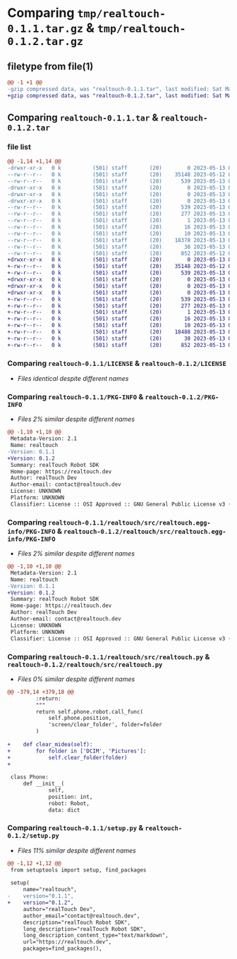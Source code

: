 # Comparing `tmp/realtouch-0.1.1.tar.gz` & `tmp/realtouch-0.1.2.tar.gz`

## filetype from file(1)

```diff
@@ -1 +1 @@
-gzip compressed data, was "realtouch-0.1.1.tar", last modified: Sat May 13 00:43:57 2023, max compression
+gzip compressed data, was "realtouch-0.1.2.tar", last modified: Sat May 13 02:52:01 2023, max compression
```

## Comparing `realtouch-0.1.1.tar` & `realtouch-0.1.2.tar`

### file list

```diff
@@ -1,14 +1,14 @@
-drwxr-xr-x   0 k          (501) staff       (20)        0 2023-05-13 00:43:57.773179 realtouch-0.1.1/
--rw-r--r--   0 k          (501) staff       (20)    35148 2023-05-12 00:09:36.000000 realtouch-0.1.1/LICENSE
--rw-r--r--   0 k          (501) staff       (20)      539 2023-05-13 00:43:57.772804 realtouch-0.1.1/PKG-INFO
-drwxr-xr-x   0 k          (501) staff       (20)        0 2023-05-13 00:43:57.767857 realtouch-0.1.1/realtouch/
-drwxr-xr-x   0 k          (501) staff       (20)        0 2023-05-13 00:43:57.769805 realtouch-0.1.1/realtouch/src/
-drwxr-xr-x   0 k          (501) staff       (20)        0 2023-05-13 00:43:57.772149 realtouch-0.1.1/realtouch/src/realtouch.egg-info/
--rw-r--r--   0 k          (501) staff       (20)      539 2023-05-13 00:43:57.000000 realtouch-0.1.1/realtouch/src/realtouch.egg-info/PKG-INFO
--rw-r--r--   0 k          (501) staff       (20)      277 2023-05-13 00:43:57.000000 realtouch-0.1.1/realtouch/src/realtouch.egg-info/SOURCES.txt
--rw-r--r--   0 k          (501) staff       (20)        1 2023-05-13 00:43:57.000000 realtouch-0.1.1/realtouch/src/realtouch.egg-info/dependency_links.txt
--rw-r--r--   0 k          (501) staff       (20)       16 2023-05-13 00:43:57.000000 realtouch-0.1.1/realtouch/src/realtouch.egg-info/requires.txt
--rw-r--r--   0 k          (501) staff       (20)       10 2023-05-13 00:43:57.000000 realtouch-0.1.1/realtouch/src/realtouch.egg-info/top_level.txt
--rw-r--r--   0 k          (501) staff       (20)    18378 2023-05-13 00:43:28.000000 realtouch-0.1.1/realtouch/src/realtouch.py
--rw-r--r--   0 k          (501) staff       (20)       38 2023-05-13 00:43:57.773304 realtouch-0.1.1/setup.cfg
--rw-r--r--   0 k          (501) staff       (20)      852 2023-05-12 06:54:36.000000 realtouch-0.1.1/setup.py
+drwxr-xr-x   0 k          (501) staff       (20)        0 2023-05-13 02:52:01.077028 realtouch-0.1.2/
+-rw-r--r--   0 k          (501) staff       (20)    35148 2023-05-12 00:09:36.000000 realtouch-0.1.2/LICENSE
+-rw-r--r--   0 k          (501) staff       (20)      539 2023-05-13 02:52:01.076574 realtouch-0.1.2/PKG-INFO
+drwxr-xr-x   0 k          (501) staff       (20)        0 2023-05-13 02:52:01.069774 realtouch-0.1.2/realtouch/
+drwxr-xr-x   0 k          (501) staff       (20)        0 2023-05-13 02:52:01.072533 realtouch-0.1.2/realtouch/src/
+drwxr-xr-x   0 k          (501) staff       (20)        0 2023-05-13 02:52:01.075765 realtouch-0.1.2/realtouch/src/realtouch.egg-info/
+-rw-r--r--   0 k          (501) staff       (20)      539 2023-05-13 02:52:00.000000 realtouch-0.1.2/realtouch/src/realtouch.egg-info/PKG-INFO
+-rw-r--r--   0 k          (501) staff       (20)      277 2023-05-13 02:52:01.000000 realtouch-0.1.2/realtouch/src/realtouch.egg-info/SOURCES.txt
+-rw-r--r--   0 k          (501) staff       (20)        1 2023-05-13 02:52:00.000000 realtouch-0.1.2/realtouch/src/realtouch.egg-info/dependency_links.txt
+-rw-r--r--   0 k          (501) staff       (20)       16 2023-05-13 02:52:00.000000 realtouch-0.1.2/realtouch/src/realtouch.egg-info/requires.txt
+-rw-r--r--   0 k          (501) staff       (20)       10 2023-05-13 02:52:00.000000 realtouch-0.1.2/realtouch/src/realtouch.egg-info/top_level.txt
+-rw-r--r--   0 k          (501) staff       (20)    18488 2023-05-13 01:54:08.000000 realtouch-0.1.2/realtouch/src/realtouch.py
+-rw-r--r--   0 k          (501) staff       (20)       38 2023-05-13 02:52:01.077193 realtouch-0.1.2/setup.cfg
+-rw-r--r--   0 k          (501) staff       (20)      852 2023-05-13 02:51:32.000000 realtouch-0.1.2/setup.py
```

### Comparing `realtouch-0.1.1/LICENSE` & `realtouch-0.1.2/LICENSE`

 * *Files identical despite different names*

### Comparing `realtouch-0.1.1/PKG-INFO` & `realtouch-0.1.2/PKG-INFO`

 * *Files 2% similar despite different names*

```diff
@@ -1,10 +1,10 @@
 Metadata-Version: 2.1
 Name: realtouch
-Version: 0.1.1
+Version: 0.1.2
 Summary: realTouch Robot SDK
 Home-page: https://realtouch.dev
 Author: realTouch Dev
 Author-email: contact@realtouch.dev
 License: UNKNOWN
 Platform: UNKNOWN
 Classifier: License :: OSI Approved :: GNU General Public License v3 (GPLv3)
```

### Comparing `realtouch-0.1.1/realtouch/src/realtouch.egg-info/PKG-INFO` & `realtouch-0.1.2/realtouch/src/realtouch.egg-info/PKG-INFO`

 * *Files 2% similar despite different names*

```diff
@@ -1,10 +1,10 @@
 Metadata-Version: 2.1
 Name: realtouch
-Version: 0.1.1
+Version: 0.1.2
 Summary: realTouch Robot SDK
 Home-page: https://realtouch.dev
 Author: realTouch Dev
 Author-email: contact@realtouch.dev
 License: UNKNOWN
 Platform: UNKNOWN
 Classifier: License :: OSI Approved :: GNU General Public License v3 (GPLv3)
```

### Comparing `realtouch-0.1.1/realtouch/src/realtouch.py` & `realtouch-0.1.2/realtouch/src/realtouch.py`

 * *Files 0% similar despite different names*

```diff
@@ -379,14 +379,18 @@
         :return:
         """
         return self.phone.robot.call_func(
             self.phone.position,
             'screen/clear_folder', folder=folder
         )
 
+    def clear_midea(self):
+        for folder in ['DCIM', 'Pictures']:
+            self.clear_folder(folder)
+
 
 class Phone:
     def __init__(
             self,
             position: int,
             robot: Robot,
             data: dict
```

### Comparing `realtouch-0.1.1/setup.py` & `realtouch-0.1.2/setup.py`

 * *Files 11% similar despite different names*

```diff
@@ -1,12 +1,12 @@
 from setuptools import setup, find_packages
 
 setup(
     name="realtouch",
-    version="0.1.1",
+    version="0.1.2",
     author="realTouch Dev",
     author_email="contact@realtouch.dev",
     description="realTouch Robot SDK",
     long_description="realTouch Robot SDK",
     long_description_content_type="text/markdown",
     url="https://realtouch.dev",
     packages=find_packages(),
```

